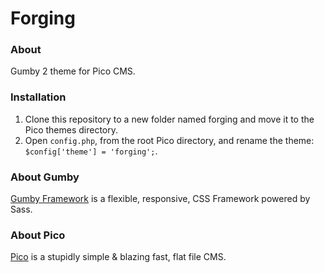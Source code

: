 # Forging

### About

Gumby 2 theme for Pico CMS.

### Installation

1. Clone this repository to a new folder named forging and move it to the Pico themes directory.
2. Open `config.php`, from the root Pico directory, and rename the theme: `$config['theme'] = 'forging';`.

### About Gumby

[Gumby Framework](http://gumbyframework.com/) is a flexible, responsive, CSS Framework powered by Sass.

### About Pico

[Pico](http://picocms.org/) is a stupidly simple & blazing fast, flat file CMS.
